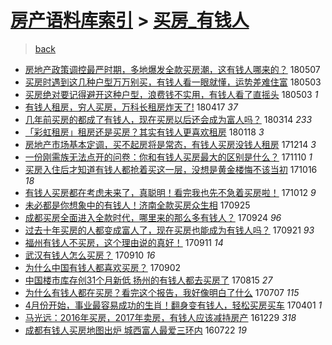 [房产语料库索引](../../README.md)  > [买房_有钱人](买房_有钱人.md)
====
> [back](../README.md)

- [房地产政策调控最严时期，多地爆发全款买房潮，这有钱人哪来的？](http://jkwz.applinzi.com/ittc/7100491348442612752.html#%E6%88%BF%E5%9C%B0%E4%BA%A7%E6%94%BF%E7%AD%96%E8%B0%83%E6%8E%A7%E6%9C%80%E4%B8%A5%E6%97%B6%E6%9C%9F%EF%BC%8C%E5%A4%9A%E5%9C%B0%E7%88%86%E5%8F%91%E5%85%A8%E6%AC%BE%E4%B9%B0%E6%88%BF%E6%BD%AE%EF%BC%8C%E8%BF%99%E6%9C%89%E9%92%B1%E4%BA%BA%E5%93%AA%E6%9D%A5%E7%9A%84%EF%BC%9F) 180507  
- [买房时遇到这几种户型万万别买，有钱人看一眼就懂，运势差难住富](http://jkwz.applinzi.com/ittc/7099032031659033616.html#%E4%B9%B0%E6%88%BF%E6%97%B6%E9%81%87%E5%88%B0%E8%BF%99%E5%87%A0%E7%A7%8D%E6%88%B7%E5%9E%8B%E4%B8%87%E4%B8%87%E5%88%AB%E4%B9%B0%EF%BC%8C%E6%9C%89%E9%92%B1%E4%BA%BA%E7%9C%8B%E4%B8%80%E7%9C%BC%E5%B0%B1%E6%87%82%EF%BC%8C%E8%BF%90%E5%8A%BF%E5%B7%AE%E9%9A%BE%E4%BD%8F%E5%AF%8C) 180503  
- [买房绝对要记得避开这种户型，浪费钱不实用，有钱人看了直摇头](http://jkwz.applinzi.com/ittc/7098657979152991238.html#%E4%B9%B0%E6%88%BF%E7%BB%9D%E5%AF%B9%E8%A6%81%E8%AE%B0%E5%BE%97%E9%81%BF%E5%BC%80%E8%BF%99%E7%A7%8D%E6%88%B7%E5%9E%8B%EF%BC%8C%E6%B5%AA%E8%B4%B9%E9%92%B1%E4%B8%8D%E5%AE%9E%E7%94%A8%EF%BC%8C%E6%9C%89%E9%92%B1%E4%BA%BA%E7%9C%8B%E4%BA%86%E7%9B%B4%E6%91%87%E5%A4%B4) 180503 *1* 
- [有钱人租房，穷人买房，万科长租房炸天了!](http://jkwz.applinzi.com/ittc/7092880885454210059.html#%E6%9C%89%E9%92%B1%E4%BA%BA%E7%A7%9F%E6%88%BF%EF%BC%8C%E7%A9%B7%E4%BA%BA%E4%B9%B0%E6%88%BF%EF%BC%8C%E4%B8%87%E7%A7%91%E9%95%BF%E7%A7%9F%E6%88%BF%E7%82%B8%E5%A4%A9%E4%BA%86%21) 180417 *37* 
- [几年前买房的都成了有钱人，现在买房以后还会成为富人吗？](http://jkwz.applinzi.com/ittc/7080321790364877841.html#%E5%87%A0%E5%B9%B4%E5%89%8D%E4%B9%B0%E6%88%BF%E7%9A%84%E9%83%BD%E6%88%90%E4%BA%86%E6%9C%89%E9%92%B1%E4%BA%BA%EF%BC%8C%E7%8E%B0%E5%9C%A8%E4%B9%B0%E6%88%BF%E4%BB%A5%E5%90%8E%E8%BF%98%E4%BC%9A%E6%88%90%E4%B8%BA%E5%AF%8C%E4%BA%BA%E5%90%97%EF%BC%9F) 180314 *233* 
- [「彩虹租房」租房还是买房？其实有钱人更喜欢租房](http://jkwz.applinzi.com/ittc/7059968091239220240.html#%E3%80%8C%E5%BD%A9%E8%99%B9%E7%A7%9F%E6%88%BF%E3%80%8D%E7%A7%9F%E6%88%BF%E8%BF%98%E6%98%AF%E4%B9%B0%E6%88%BF%EF%BC%9F%E5%85%B6%E5%AE%9E%E6%9C%89%E9%92%B1%E4%BA%BA%E6%9B%B4%E5%96%9C%E6%AC%A2%E7%A7%9F%E6%88%BF) 180118 *3* 
- [房地产市场基本定调，买不起房将是常态，有钱人买房没钱人租房](http://jkwz.applinzi.com/ittc/7046674183138837521.html#%E6%88%BF%E5%9C%B0%E4%BA%A7%E5%B8%82%E5%9C%BA%E5%9F%BA%E6%9C%AC%E5%AE%9A%E8%B0%83%EF%BC%8C%E4%B9%B0%E4%B8%8D%E8%B5%B7%E6%88%BF%E5%B0%86%E6%98%AF%E5%B8%B8%E6%80%81%EF%BC%8C%E6%9C%89%E9%92%B1%E4%BA%BA%E4%B9%B0%E6%88%BF%E6%B2%A1%E9%92%B1%E4%BA%BA%E7%A7%9F%E6%88%BF) 171214 *3* 
- [一份刚需族无法点开的问卷：你和有钱人买房最大的区别是什么？](http://jkwz.applinzi.com/ittc/7034375308646548496.html#%E4%B8%80%E4%BB%BD%E5%88%9A%E9%9C%80%E6%97%8F%E6%97%A0%E6%B3%95%E7%82%B9%E5%BC%80%E7%9A%84%E9%97%AE%E5%8D%B7%EF%BC%9A%E4%BD%A0%E5%92%8C%E6%9C%89%E9%92%B1%E4%BA%BA%E4%B9%B0%E6%88%BF%E6%9C%80%E5%A4%A7%E7%9A%84%E5%8C%BA%E5%88%AB%E6%98%AF%E4%BB%80%E4%B9%88%EF%BC%9F) 171110 *1* 
- [买房入住后才知道有钱人都抢着买这一层，没想是黄金楼悔不该当初](http://jkwz.applinzi.com/ittc/7025034015730566161.html#%E4%B9%B0%E6%88%BF%E5%85%A5%E4%BD%8F%E5%90%8E%E6%89%8D%E7%9F%A5%E9%81%93%E6%9C%89%E9%92%B1%E4%BA%BA%E9%83%BD%E6%8A%A2%E7%9D%80%E4%B9%B0%E8%BF%99%E4%B8%80%E5%B1%82%EF%BC%8C%E6%B2%A1%E6%83%B3%E6%98%AF%E9%BB%84%E9%87%91%E6%A5%BC%E6%82%94%E4%B8%8D%E8%AF%A5%E5%BD%93%E5%88%9D) 171016 *18* 
- [有钱人买房都在考虑未来了，真聪明！看完我也先不急着买房啦！](http://jkwz.applinzi.com/ittc/7023572017327113232.html#%E6%9C%89%E9%92%B1%E4%BA%BA%E4%B9%B0%E6%88%BF%E9%83%BD%E5%9C%A8%E8%80%83%E8%99%91%E6%9C%AA%E6%9D%A5%E4%BA%86%EF%BC%8C%E7%9C%9F%E8%81%AA%E6%98%8E%EF%BC%81%E7%9C%8B%E5%AE%8C%E6%88%91%E4%B9%9F%E5%85%88%E4%B8%8D%E6%80%A5%E7%9D%80%E4%B9%B0%E6%88%BF%E5%95%A6%EF%BC%81) 171012 *9* 
- [未必都是你想象中的有钱人！济南全款买房众生相](http://jkwz.applinzi.com/ittc/7017245922717860881.html#%E6%9C%AA%E5%BF%85%E9%83%BD%E6%98%AF%E4%BD%A0%E6%83%B3%E8%B1%A1%E4%B8%AD%E7%9A%84%E6%9C%89%E9%92%B1%E4%BA%BA%EF%BC%81%E6%B5%8E%E5%8D%97%E5%85%A8%E6%AC%BE%E4%B9%B0%E6%88%BF%E4%BC%97%E7%94%9F%E7%9B%B8) 170925  
- [成都买房全面进入全款时代，哪里来的那么多有钱人？](http://jkwz.applinzi.com/ittc/7016968184287200273.html#%E6%88%90%E9%83%BD%E4%B9%B0%E6%88%BF%E5%85%A8%E9%9D%A2%E8%BF%9B%E5%85%A5%E5%85%A8%E6%AC%BE%E6%97%B6%E4%BB%A3%EF%BC%8C%E5%93%AA%E9%87%8C%E6%9D%A5%E7%9A%84%E9%82%A3%E4%B9%88%E5%A4%9A%E6%9C%89%E9%92%B1%E4%BA%BA%EF%BC%9F) 170924 *96* 
- [过去十年买房的人都变成富人了，现在买房也能成为有钱人吗？](http://jkwz.applinzi.com/ittc/7015806622700667920.html#%E8%BF%87%E5%8E%BB%E5%8D%81%E5%B9%B4%E4%B9%B0%E6%88%BF%E7%9A%84%E4%BA%BA%E9%83%BD%E5%8F%98%E6%88%90%E5%AF%8C%E4%BA%BA%E4%BA%86%EF%BC%8C%E7%8E%B0%E5%9C%A8%E4%B9%B0%E6%88%BF%E4%B9%9F%E8%83%BD%E6%88%90%E4%B8%BA%E6%9C%89%E9%92%B1%E4%BA%BA%E5%90%97%EF%BC%9F) 170921 *93* 
- [福州有钱人不买房，这个理由说的真好！](http://jkwz.applinzi.com/ittc/7012120950848619537.html#%E7%A6%8F%E5%B7%9E%E6%9C%89%E9%92%B1%E4%BA%BA%E4%B8%8D%E4%B9%B0%E6%88%BF%EF%BC%8C%E8%BF%99%E4%B8%AA%E7%90%86%E7%94%B1%E8%AF%B4%E7%9A%84%E7%9C%9F%E5%A5%BD%EF%BC%81) 170911 *14* 
- [武汉有钱人怎么买房？](http://jkwz.applinzi.com/ittc/7011698892343870480.html#%E6%AD%A6%E6%B1%89%E6%9C%89%E9%92%B1%E4%BA%BA%E6%80%8E%E4%B9%88%E4%B9%B0%E6%88%BF%EF%BC%9F) 170910 *16* 
- [为什么中国有钱人都喜欢买房？](http://jkwz.applinzi.com/ittc/7008744980603208721.html#%E4%B8%BA%E4%BB%80%E4%B9%88%E4%B8%AD%E5%9B%BD%E6%9C%89%E9%92%B1%E4%BA%BA%E9%83%BD%E5%96%9C%E6%AC%A2%E4%B9%B0%E6%88%BF%EF%BC%9F) 170902  
- [中国楼市库存创31个月新低 扬州的有钱人都去买房了](http://jkwz.applinzi.com/ittc/7002093936821404689.html#%E4%B8%AD%E5%9B%BD%E6%A5%BC%E5%B8%82%E5%BA%93%E5%AD%98%E5%88%9B31%E4%B8%AA%E6%9C%88%E6%96%B0%E4%BD%8E+%E6%89%AC%E5%B7%9E%E7%9A%84%E6%9C%89%E9%92%B1%E4%BA%BA%E9%83%BD%E5%8E%BB%E4%B9%B0%E6%88%BF%E4%BA%86) 170815 *27* 
- [为什么有钱人都在买房？看完这个报告，我好像明白了什么](http://jkwz.applinzi.com/ittc/6987548597582038021.html#%E4%B8%BA%E4%BB%80%E4%B9%88%E6%9C%89%E9%92%B1%E4%BA%BA%E9%83%BD%E5%9C%A8%E4%B9%B0%E6%88%BF%EF%BC%9F%E7%9C%8B%E5%AE%8C%E8%BF%99%E4%B8%AA%E6%8A%A5%E5%91%8A%EF%BC%8C%E6%88%91%E5%A5%BD%E5%83%8F%E6%98%8E%E7%99%BD%E4%BA%86%E4%BB%80%E4%B9%88) 170707 *115* 
- [4月份开始，事业最容易成功的生肖！翻身变有钱人，轻松买房买车](http://jkwz.applinzi.com/ittc/6951524626445370373.html#4%E6%9C%88%E4%BB%BD%E5%BC%80%E5%A7%8B%EF%BC%8C%E4%BA%8B%E4%B8%9A%E6%9C%80%E5%AE%B9%E6%98%93%E6%88%90%E5%8A%9F%E7%9A%84%E7%94%9F%E8%82%96%EF%BC%81%E7%BF%BB%E8%BA%AB%E5%8F%98%E6%9C%89%E9%92%B1%E4%BA%BA%EF%BC%8C%E8%BD%BB%E6%9D%BE%E4%B9%B0%E6%88%BF%E4%B9%B0%E8%BD%A6) 170401 *1* 
- [马光远：2016年买房，2017年卖房，有钱人应该减持房产](http://jkwz.applinzi.com/ittc/6917109920494519301.html#%E9%A9%AC%E5%85%89%E8%BF%9C%EF%BC%9A2016%E5%B9%B4%E4%B9%B0%E6%88%BF%EF%BC%8C2017%E5%B9%B4%E5%8D%96%E6%88%BF%EF%BC%8C%E6%9C%89%E9%92%B1%E4%BA%BA%E5%BA%94%E8%AF%A5%E5%87%8F%E6%8C%81%E6%88%BF%E4%BA%A7) 161229 *318* 
- [成都有钱人买房地图出炉 城西富人最爱三环内](http://jkwz.applinzi.com/ittc/6857603579724170244.html#%E6%88%90%E9%83%BD%E6%9C%89%E9%92%B1%E4%BA%BA%E4%B9%B0%E6%88%BF%E5%9C%B0%E5%9B%BE%E5%87%BA%E7%82%89+%E5%9F%8E%E8%A5%BF%E5%AF%8C%E4%BA%BA%E6%9C%80%E7%88%B1%E4%B8%89%E7%8E%AF%E5%86%85) 160722 *19* 
